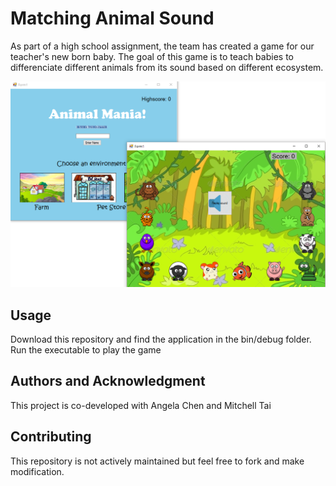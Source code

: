 
# Matching Animal Sound
As part of a high school assignment, the team has created a game for our teacher's new born baby. The goal of this game is to teach babies to differenciate different animals from its sound based on different ecosystem.

![Game Play](./images/game-play.png)

## Usage
Download this repository and find the application in the bin/debug folder. Run the executable to play the game

## Authors and Acknowledgment
This project is co-developed with Angela Chen and Mitchell Tai

## Contributing
This repository is not actively maintained but feel free to fork and make modification.
